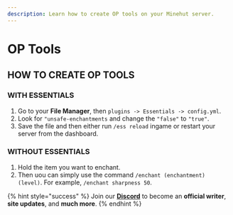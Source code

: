 ```yaml
---
description: Learn how to create OP tools on your Minehut server.
---
```


# OP Tools

## HOW TO CREATE OP TOOLS

### WITH ESSENTIALS

1. Go to your **File Manager**, then `plugins -> Essentials -> config.yml`.
2. Look for `"unsafe-enchantments` and change the `"false"` to `"true"`.
3. Save the file and then either run `/ess reload` ingame or restart your server from the dashboard.

### WITHOUT ESSENTIALS

1. Hold the item you want to enchant.
2. Then uou can simply use the command `/enchant (enchantment) (level)`. For example, `/enchant sharpness 50`.

{% hint style="success" %}
Join our **[Discord](https://discord.gg/TYhH5bK)** to become an **official writer**, **site updates**, and **much more**.
{% endhint %}
